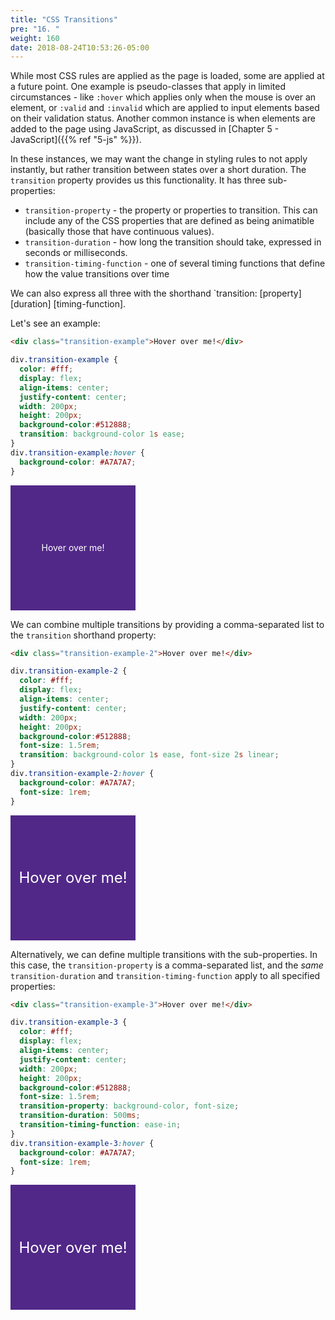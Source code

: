```yaml
---
title: "CSS Transitions"
pre: "16. "
weight: 160
date: 2018-08-24T10:53:26-05:00
---
```


While most CSS rules are applied as the page is loaded, some are applied at a future point.  One example is pseudo-classes that apply in limited circumstances - like `:hover` which applies only when the mouse is over an element, or `:valid` and `:invalid` which are applied to input elements based on their validation status. Another common instance is when elements are added to the page using JavaScript, as discussed in [Chapter 5 - JavaScript]({{% ref "5-js"  %}}).

In these instances, we may want the change in styling rules to not apply instantly, but rather transition between states over a short duration. The `transition` property provides us this functionality.  It has three sub-properties:

* `transition-property` - the property or properties to transition. This can include any of the CSS properties that are defined as being animatible (basically those that have continuous values).
* `transition-duration` - how long the transition should take, expressed in seconds or milliseconds.
* `transition-timing-function` - one of several timing functions that define how the value transitions over time

We can also express all three with the shorthand `transition: [property] [duration] [timing-function].

Let's see an example:

```html
<div class="transition-example">Hover over me!</div>
```
```css
div.transition-example {
  color: #fff;
  display: flex;
  align-items: center;
  justify-content: center;
  width: 200px;
  height: 200px;
  background-color:#512888;
  transition: background-color 1s ease;
}
div.transition-example:hover {
  background-color: #A7A7A7;
}
```
<div class="transition-example">Hover over me!</div>
<style>
div.transition-example {
  color: #fff;
  display: flex;
  align-items: center;
  justify-content: center;
  width: 200px;
  height: 200px;
  background-color:#512888;
  transition: background-color 1s ease;
}
div.transition-example:hover {
  background-color: #A7A7A7;
}
</style>

We can combine multiple transitions by providing a comma-separated list to the `transition` shorthand property: 

```html
<div class="transition-example-2">Hover over me!</div>
```
```css
div.transition-example-2 {
  color: #fff;
  display: flex;
  align-items: center;
  justify-content: center;
  width: 200px;
  height: 200px;
  background-color:#512888;
  font-size: 1.5rem;
  transition: background-color 1s ease, font-size 2s linear;
}
div.transition-example-2:hover {
  background-color: #A7A7A7;
  font-size: 1rem;
}
```
<div class="transition-example-2">Hover over me!</div>
<style>
div.transition-example-2 {
  color: #fff;
  display: flex;
  align-items: center;
  justify-content: center;
  width: 200px;
  height: 200px;
  background-color:#512888;
  font-size: 1.5rem;
  transition: background-color 1s ease, font-size 2s linear;
}
div.transition-example-2:hover {
  background-color: #A7A7A7;
  font-size: 1rem;
}
</style>

Alternatively, we can define multiple transitions with the sub-properties.  In this case, the `transition-property` is a comma-separated list, and the _same_ `transition-duration` and `transition-timing-function` apply to all specified properties:

```html
<div class="transition-example-3">Hover over me!</div>
```
```css
div.transition-example-3 {
  color: #fff;
  display: flex;
  align-items: center;
  justify-content: center;
  width: 200px;
  height: 200px;
  background-color:#512888;
  font-size: 1.5rem;
  transition-property: background-color, font-size;
  transition-duration: 500ms;
  transition-timing-function: ease-in;
}
div.transition-example-3:hover {
  background-color: #A7A7A7;
  font-size: 1rem;
}
```
<div class="transition-example-3">Hover over me!</div>
<style>
div.transition-example-3 {
  color: #fff;
  display: flex;
  align-items: center;
  justify-content: center;
  width: 200px;
  height: 200px;
  background-color:#512888;
  font-size: 1.5rem;
  transition-property: background-color, font-size;
  transition-duration: 500ms;
  transition-timing-function: ease-in; linear;
}
div.transition-example-3:hover {
  background-color: #A7A7A7;
  font-size: 1rem;
}
</style>